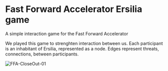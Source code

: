 # Fast Forward Accelerator Ersilia game
A simple interaction game for the Fast Forward Accelerator

We played this game to strenghten interaction between us. Each participant is an inhabitant of Ersilia, represented as a node. Edges represent threats, connections, between participants.

![FFA-CloseOut-01](https://user-images.githubusercontent.com/19725330/167083035-86ba71e2-8960-4be2-8551-59fb553d5109.png)
